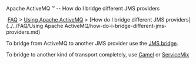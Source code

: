 Apache ActiveMQ ™ -- How do I bridge different JMS providers 

 [FAQ](/FAQ/index.md) > [Using Apache ActiveMQ](../../FAQ/using-apache-activemq.md) > [How do I bridge different JMS providers](../../FAQ/Using Apache ActiveMQ/how-do-i-bridge-different-jms-providers.md)


To bridge from ActiveMQ to another JMS provider use the [JMS bridge](../../Connectivity/jms-to-jms-bridge.md).

To bridge to another kind of transport completely, use [Camel](http://camel.apache.org) or [ServiceMix](http://servicemix.apache.org)

